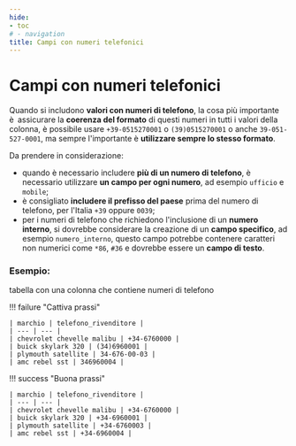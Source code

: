 ```yaml
---
hide:
- toc
# - navigation
title: Campi con numeri telefonici
---
```


# Campi con numeri telefonici

Quando si includono **valori con numeri di telefono**, la cosa più importante è assicurare la **coerenza del formato** di questi numeri in tutti i valori della colonna, è possibile usare `+39-0515270001` o `(39)0515270001` o anche `39-051-527-0001`, ma sempre l'importante è **utilizzare sempre lo stesso formato**.

Da prendere in considerazione:

- quando è necessario includere **più di un numero di telefono**, è necessario utilizzare **un campo per ogni numero**, ad esempio `ufficio` e `mobile`;
- è consigliato **includere il prefisso del paese** prima del numero di telefono, per l'Italia `+39` oppure `0039`;
- per i numeri di telefono che richiedono l'inclusione di un **numero interno**, si dovrebbe considerare la creazione di un **campo specifico**, ad esempio `numero_interno`, questo campo potrebbe contenere caratteri non numerici come `*86`, `#36` e dovrebbe essere un **campo di testo**.


### Esempio:

tabella con una colonna che contiene numeri di telefono

!!! failure "Cattiva prassi"

    | marchio | telefono_rivenditore |
    | --- | --- |
    | chevrolet chevelle malibu | +34-6760000 |
    | buick skylark 320 | (34)6960001 |
    | plymouth satellite | 34-676-00-03 |
    | amc rebel sst | 346960004 |

!!! success "Buona prassi"

    | marchio | telefono_rivenditore |
    | --- | --- |
    | chevrolet chevelle malibu | +34-6760000 |
    | buick skylark 320 | +34-6960001 |
    | plymouth satellite | +34-6760003 |
    | amc rebel sst | +34-6960004 |